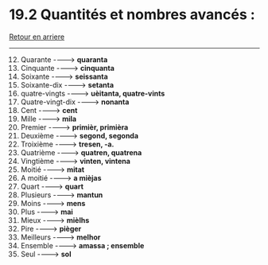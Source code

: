 # 19.2 Quantités et nombres avancés : 

[Retour en arriere](../../../menu_fiches.md)

---

12. Quarante  ----> **quaranta**
13. Cinquante  ----> **cinquanta**
14. Soixante  ----> **seissanta**
15. Soixante-dix ----> **setanta**
16. quatre-vingts ----> **uèitanta, quatre-vints**
17. Quatre-vingt-dix ----> **nonanta**
18. Cent  ----> **cent**
19. Mille  ----> **mila**
20. Premier  ----> **primièr, primièra**
21. Deuxième  ----> **segond, segonda**
22. Troixième ----> **tresen, -a.**
23. Quatrième ----> **quatren, quatrena**
24. Vingtième ----> **vinten, vintena**
25. Moitié  ----> **mitat**
26. A moitié ----> **a mièjas**
27. Quart  ----> **quart**
28. Plusieurs  ----> **mantun**
29. Moins  ----> **mens**
29. Plus  ----> **mai**
30. Mieux ----> **mièlhs**
31. Pire ----> **pièger**
32. Meilleurs ----> **melhor**
33. Ensemble  ----> **amassa ; ensemble**
34. Seul  ----> **sol**